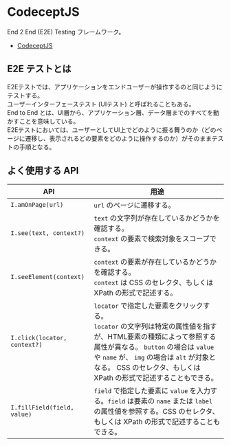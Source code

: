 # CodeceptJS

End 2 End (E2E) Testing フレームワーク。

- [CodeceptJS](https://codecept.io/)

## E2E テストとは

E2Eテストでは、アプリケーションをエンドユーザーが操作するのと同じようにテストする。  
ユーザーインターフェーステスト (UIテスト) と呼ばれることもある。  
End to End とは、UI層から、アプリケーション層、データ層までのすべてを動かすことを意味している。  
E2Eテストにおいては、ユーザーとしてUI上でどのように振る舞うのか（どのページに遷移し、表示されるどの要素をどのように操作するのか）がそのままテストの手順となる。

## よく使用する API

| API | 用途 |
| --- | --- |
| `I.amOnPage(url)` | `url` のページに遷移する。 |
| `I.see(text, context?)` | `text` の文字列が存在しているかどうかを確認する。<br>`context` の要素で検索対象をスコープできる。 |
| `I.seeElement(context)` | `context` の要素が存在しているかどうかを確認する。<br>`context` は CSS のセレクタ、もしくは XPath の形式で記述する。 |
| `I.click(locator, context?)` | `locator` で指定した要素をクリックする。<br>`locator` の文字列は特定の属性値を指すが、HTML要素の種類によって参照する属性が異なる。 `button` の場合は `value` や `name` が、 `img` の場合は `alt` が対象となる。 CSS のセレクタ、もしくは XPath の形式で記述することもできる。 |
| `I.fillField(field, value)` | `field` で指定した要素に `value` を入力する。`field` は要素の `name` または `label` の属性値を参照する。CSS のセレクタ、もしくは XPath の形式で記述することもできる。 |

